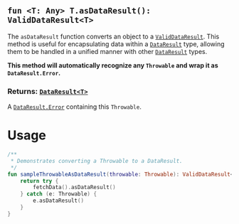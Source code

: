 ## `fun <T: Any> T.asDataResult(): ValidDataResult<T>`

The `asDataResult` function converts an object to a [`ValidDataResult`](../VALID_DATA_RESULT.md). This method is useful for encapsulating 
data within a [`DataResult`](../DATA_RESULT.md) type, allowing them to be handled in a unified manner with other [`DataResult`](../DATA_RESULT.md) types.

**This method will automatically recognize any `Throwable` and wrap it as `DataResult.Error`.**

### Returns: [`DataResult<T>`](../DATA_RESULT.md)
A [`DataResult.Error`](../DATA_RESULT.md) containing this `Throwable`.

# Usage
```kotlin
/**
 * Demonstrates converting a Throwable to a DataResult.
 */
fun sampleThrowableAsDataResult(throwable: Throwable): ValidDataResult<String> {
    return try {
        fetchData().asDataResult()
    } catch (e: Throwable) {
        e.asDataResult()
    } 
}